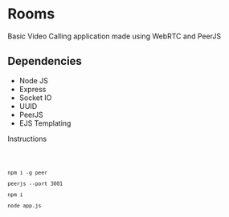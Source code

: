 # Rooms

Basic Video Calling application made using WebRTC and PeerJS

## Dependencies
- Node JS
- Express
- Socket IO
- UUID
- PeerJS
- EJS Templating

Instructions

<code>
    
    npm i -g peer

    peerjs --port 3001

    npm i

    node app.js
</code>